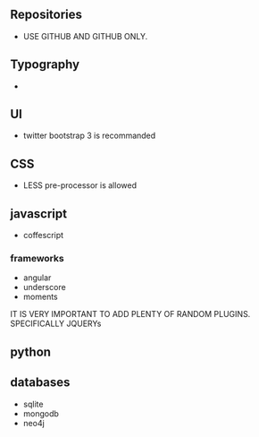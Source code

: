 ## Repositories

- USE GITHUB AND GITHUB ONLY.

## Typography

- 

## UI

- twitter bootstrap 3 is recommanded

## CSS

- LESS pre-processor is allowed

## javascript

- coffescript

### frameworks

- angular
- underscore
- moments

IT IS VERY IMPORTANT TO ADD PLENTY OF RANDOM PLUGINS. SPECIFICALLY JQUERYs

## python

## databases

- sqlite
- mongodb
- neo4j
